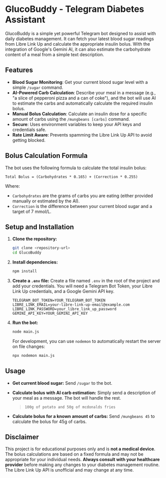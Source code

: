 # GlucoBuddy - Telegram Diabetes Assistant

GlucoBuddy is a simple yet powerful Telegram bot designed to assist with daily diabetes management. It can fetch your latest blood sugar readings from Libre Link Up and calculate the appropriate insulin bolus. With the integration of Google's Gemini AI, it can also estimate the carbohydrate content of a meal from a simple text description.

## Features

- **Blood Sugar Monitoring**: Get your current blood sugar level with a simple `/sugar` command.
- **AI-Powered Carb Calculation**: Describe your meal in a message (e.g., "a slice of pepperoni pizza and a can of coke"), and the bot will use AI to estimate the carbs and automatically calculate the required insulin bolus.
- **Manual Bolus Calculation**: Calculate an insulin dose for a specific amount of carbs using the `/mungbeans [carbs]` command.
- **Secure**: Uses environment variables to keep your API keys and credentials safe.
- **Rate Limit Aware**: Prevents spamming the Libre Link Up API to avoid getting blocked.

## Bolus Calculation Formula

The bot uses the following formula to calculate the total insulin bolus:

`Total Bolus = (Carbohydrates * 0.165) + (Correction * 0.255)`

Where:

- `Carbohydrates` are the grams of carbs you are eating (either provided manually or estimated by the AI).
- `Correction` is the difference between your current blood sugar and a target of 7 mmol/L.

## Setup and Installation

1.  **Clone the repository:**

    ```bash
    git clone <repository-url>
    cd GlucoBuddy
    ```

2.  **Install dependencies:**

    ```bash
    npm install
    ```

3.  **Create a `.env` file:**
    Create a file named `.env` in the root of the project and add your credentials. You will need a Telegram Bot Token, your Libre Link Up credentials, and a Google Gemini API key.

    ```env
    TELEGRAM_BOT_TOKEN=YOUR_TELEGRAM_BOT_TOKEN
    LIBRE_LINK_EMAIL=your-libre-link-up-email@example.com
    LIBRE_LINK_PASSWORD=your_libre_link_up_password
    GEMINI_API_KEY=YOUR_GEMINI_API_KEY
    ```

4.  **Run the bot:**
    ```bash
    node main.js
    ```
    For development, you can use `nodemon` to automatically restart the server on file changes:
    ```bash
    npx nodemon main.js
    ```

## Usage

- **Get current blood sugar:**
  Send `/sugar` to the bot.

- **Calculate bolus with AI carb estimation:**
  Simply send a description of your meal as a message. The bot will handle the rest.

  > `100g of potato and 50g of mcdonalds fries`

- **Calculate bolus for a known amount of carbs:**
  Send `/mungbeans 45` to calculate the bolus for 45g of carbs.

## Disclaimer

This project is for educational purposes only and is **not a medical device**. The bolus calculations are based on a fixed formula and may not be appropriate for your individual needs. **Always consult with your healthcare provider** before making any changes to your diabetes management routine. The Libre Link Up API is unofficial and may change at any time.
